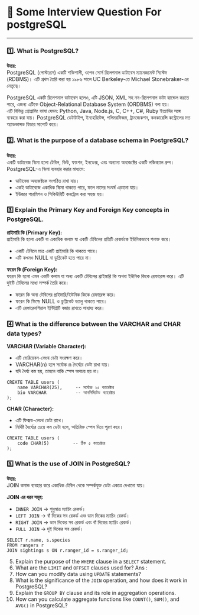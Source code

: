 <h1>📂  Some Interview Question For postgreSQL</h1>

<hr>

<h3>1️⃣. <strong>What is PostgreSQL?</strong></h3>
<p><strong>উত্তর:</strong><br>
PostgreSQL (পোস্টগ্রেস) একটি শক্তিশালী, ওপেন সোর্স রিলেশনাল ডাটাবেস ম্যানেজমেন্ট সিস্টেম (RDBMS)। এটি প্রথম তৈরি করা হয় ১৯৮৬ সালে UC Berkeley-তে Michael Stonebraker-এর নেতৃত্বে।</p>
<p>PostgreSQL একটি রিলেশনাল ডাটাবেস হলেও, এটি JSON, XML সহ নন-রিলেশনাল ডাটা হ্যান্ডেল করতে পারে, এজন্য এটিকে Object-Relational Database System (ORDBMS) বলা হয়।<br>
এটি বিভিন্ন প্রোগ্রামিং ভাষা যেমন: Python, Java, Node.js, C, C++, C#, Ruby ইত্যাদির সঙ্গে ব্যবহার করা যায়। PostgreSQL ডেটাটাইপ, ইনহেরিটেন্স, পলিমরফিজম, ট্রানজেকশন, কনকারেন্সি কন্ট্রোলের মত অ্যাডভান্সড ফিচার সাপোর্ট করে।
</p>

<h3>2️⃣. <strong>What is the purpose of a database schema in PostgreSQL?</strong></h3>
<p><strong>উত্তর:</strong><br>
একটি ডাটাবেজ স্কিমা হলো টেবিল, ভিউ, ফাংশন, ইনডেক্স, এবং অন্যান্য অবজেক্টের একটি লজিক্যাল গ্রুপ। PostgreSQL-এ স্কিমা ব্যবহার করার মাধ্যমে:
<ul>
<li>ডাটাবেজ অবজেক্টকে সংগঠিত রাখা যায়।</li>
<li>একই ডাটাবেজে একাধিক স্কিমা থাকতে পারে, ফলে নামের সংঘর্ষ এড়ানো যায়।</li>
<li>ইউজার পারমিশন ও সিকিউরিটি কনট্রোল করা সহজ হয়।</li>
</ul>
</p>

<h3>3️⃣  <strong>Explain the Primary Key and Foreign Key concepts in PostgreSQL.</strong></h3>

<p><strong>প্রাইমারি কি (Primary Key):</strong><br>
প্রাইমারি কি হলো একটি বা একাধিক কলাম যা একটি টেবিলের প্রতিটি রেকর্ডকে ইউনিকভাবে শনাক্ত করে।</p>
<ul>
<li>একটি টেবিলে মাত্র একটি প্রাইমারি কি থাকতে পারে।</li>
<li>এটি কখনও NULL বা ডুপ্লিকেট হতে পারে না।</li>
</ul>

<p><strong>ফরেন কি (Foreign Key):</strong><br>
ফরেন কি হলো এমন একটি কলাম যা অন্য একটি টেবিলের প্রাইমারি কি অথবা ইউনিক কিকে রেফারেন্স করে। এটি দুইটি টেবিলের মধ্যে সম্পর্ক তৈরি করে।</p>
<ul>
<li>ফরেন কি অন্য টেবিলের প্রাইমারি/ইউনিক কিকে রেফারেন্স করে।</li>
<li>ফরেন কি ফিল্ডে NULL ও ডুপ্লিকেট ভ্যালু থাকতে পারে।</li>
<li>এটি রেফারেনশিয়াল ইন্টিগ্রিটি বজায় রাখতে সাহায্য করে।</li>
</ul>

<h3>4️⃣ <strong>What is the difference between the VARCHAR and CHAR data types?</strong></h3>

<p><strong>VARCHAR (Variable Character):</strong></p>
<ul>
<li>এটি ভেরিয়েবল-লেংথ ডেটা সংরক্ষণ করে।</li>
<li>VARCHAR(n) হলে সর্বোচ্চ n দৈর্ঘ্যের ডেটা রাখা যায়।</li>
<li>যদি দৈর্ঘ্য কম হয়, তাহলে বাকি স্পেস অপচয় হয় না।</li>
</ul>

<pre><code>CREATE TABLE users (
    name VARCHAR(25),     -- সর্বোচ্চ ২৫ ক্যারেক্টার
    bio VARCHAR           -- আনলিমিটেড ক্যারেক্টার
);
</code></pre>

<p><strong>CHAR (Character):</strong></p>
<ul>
<li>এটি ফিক্সড-লেংথ ডেটা রাখে।</li>
<li>নির্দিষ্ট দৈর্ঘ্যের চেয়ে কম ডেটা হলে, অতিরিক্ত স্পেস দিয়ে পূরণ করে।</li>
</ul>

<pre><code>CREATE TABLE users (
    code CHAR(5)         -- ঠিক ৫ ক্যারেক্টার
);
</code></pre>

<h3>5️⃣ <strong>What is the use of JOIN in PostgreSQL?</strong></h3>
<p><strong>উত্তর:</strong><br>
JOIN কমান্ড ব্যবহার করে একাধিক টেবিল থেকে সম্পর্কযুক্ত ডেটা একত্রে দেখানো যায়।</p>

<p><strong>JOIN এর ধরন সমূহ:</strong></p>
<ul>
<li><code>INNER JOIN</code> → শুধুমাত্র ম্যাচিং রেকর্ড।</li>
<li><code>LEFT JOIN</code> → বাঁ দিকের সব রেকর্ড এবং ডান দিকের ম্যাচিং রেকর্ড।</li>
<li><code>RIGHT JOIN</code> → ডান দিকের সব রেকর্ড এবং বাঁ দিকের ম্যাচিং রেকর্ড।</li>
<li><code>FULL JOIN</code> → দুই দিকের সব রেকর্ড।</li>
</ul>

<pre><code>SELECT r.name, s.species
FROM rangers r
JOIN sightings s ON r.ranger_id = s.ranger_id;
</code></pre>

5. Explain the purpose of the `WHERE` clause in a `SELECT` statement.
6. What are the `LIMIT` and `OFFSET` clauses used for?
Ans : 
7. How can you modify data using `UPDATE` statements?
8. What is the significance of the `JOIN` operation, and how does it work in PostgreSQL?
9. Explain the `GROUP BY` clause and its role in aggregation operations.
10. How can you calculate aggregate functions like `COUNT()`, `SUM()`, and `AVG()` in PostgreSQL?